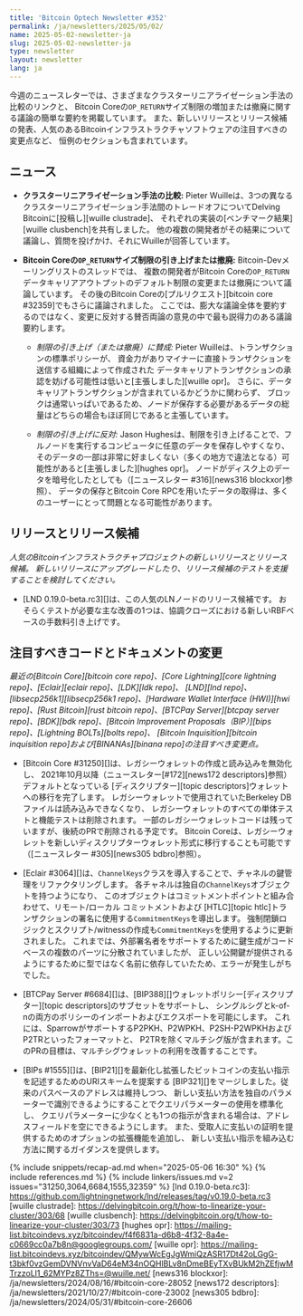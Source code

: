 ```yaml
---
title: 'Bitcoin Optech Newsletter #352'
permalink: /ja/newsletters/2025/05/02/
name: 2025-05-02-newsletter-ja
slug: 2025-05-02-newsletter-ja
type: newsletter
layout: newsletter
lang: ja
---
```

今週のニュースレターでは、さまざまなクラスターリニアライゼーション手法の比較のリンクと、
Bitcoin Coreの`OP_RETURN`サイズ制限の増加または撤廃に関する議論の簡単な要約を掲載しています。
また、新しいリリースとリリース候補の発表、人気のあるBitcoinインフラストラクチャソフトウェアの注目すべきの変更点など、
恒例のセクションも含まれています。

## ニュース

- **<!--comparison-of-cluster-linearization-techniques-->クラスターリニアライゼーション手法の比較:**
  Pieter Wuilleは、3つの異なるクラスターリニアライゼーション手法間のトレードオフについてDelving Bitcoinに[投稿し][wuille clustrade]、
  それぞれの実装の[ベンチマーク結果][wuille clusbench]を共有しました。
  他の複数の開発者がその結果について議論し、質問を投げかけ、それにWuilleが回答しています。

- **Bitcoin Coreの`OP_RETURN`サイズ制限の引き上げまたは撤廃:**
  Bitcoin-Devメーリングリストのスレッドでは、
  複数の開発者がBitcoin Coreの`OP_RETURN`データキャリアアウトプットのデフォルト制限の変更または撤廃について議論しています。
  その後のBitcoin Coreの[プルリクエスト][bitcoin core #32359]でもさらに議論されました。
  ここでは、膨大な議論全体を要約するのではなく、変更に反対する賛否両論の意見の中で最も説得力のある議論要約します。

  - *<!--for-increasing-or-eliminating-the-limit-->制限の引き上げ（または撤廃）に賛成:*
    Pieter Wuilleは、トランザクションの標準ポリシーが、
    資金力がありマイナーに直接トランザクションを送信する組織によって作成された
    データキャリアトランザクションの承認を妨げる可能性は低いと[主張しました][wuille opr]。
    さらに、データキャリアトランザクションが含まれているかどうかに関わらず、
    ブロックは通常いっぱいであるため、ノードが保存する必要があるデータの総量はどちらの場合もほぼ同じであると主張しています。

  - *<!--against-increasing-the-limit-->制限の引き上げに反対:*
    Jason Hughesは、制限を引き上げることで、フルノードを実行するコンピュータに任意のデータを保存しやすくなり、
    そのデータの一部は非常に好ましくない（多くの地方で違法となる）可能性があると[主張しました][hughes opr]。
    ノードがディスク上のデータを暗号化したとしても（[ニュースレター #316][news316 blockxor]参照）、
    データの保存とBitcoin Core RPCを用いたデータの取得は、多くのユーザーにとって問題となる可能性があります。

## リリースとリリース候補

_人気のBitcoinインフラストラクチャプロジェクトの新しいリリースとリリース候補。
新しいリリースにアップグレードしたり、リリース候補のテストを支援することを検討してください。_

- [LND 0.19.0-beta.rc3][]は、この人気のLNノードのリリース候補です。
  おそらくテストが必要な主な改善の1つは、協調クローズにおける新しいRBFベースの手数料引き上げです。

## 注目すべきコードとドキュメントの変更

_最近の[Bitcoin Core][bitcoin core repo]、[Core
Lightning][core lightning repo]、[Eclair][eclair repo]、[LDK][ldk repo]、
[LND][lnd repo]、[libsecp256k1][libsecp256k1 repo]、[Hardware Wallet
Interface (HWI)][hwi repo]、[Rust Bitcoin][rust bitcoin repo]、[BTCPay
Server][btcpay server repo]、[BDK][bdk repo]、[Bitcoin Improvement
Proposals（BIP）][bips repo]、[Lightning BOLTs][bolts repo]、
[Bitcoin Inquisition][bitcoin inquisition repo]および[BINANAs][binana repo]の注目すべき変更点。_

- [Bitcoin Core #31250][]は、レガシーウォレットの作成と読み込みを無効化し、
  2021年10月以降（ニュースレター[#172][news172 descriptors]参照）デフォルトとなっている
  [ディスクリプター][topic descriptors]ウォレットへの移行を完了します。
  レガシーウォレットで使用されていたBerkeley DBファイルは読み込みできなくなり、
  レガシーウォレットのすべての単体テストと機能テストは削除されます。
  一部のレガシーウォレットコードは残っていますが、後続のPRで削除される予定です。
  Bitcoin Coreは、レガシーウォレットを新しいディスクリプターウォレット形式に移行することも可能です（[ニュースレター #305][news305 bdbro]参照）。

- [Eclair #3064][]は、`ChannelKeys`クラスを導入することで、チャネルの鍵管理をリファクタリングします。
  各チャネルは独自の`ChannelKeys`オブジェクトを持つようになり、
  このオブジェクトはコミットメントポイントと組み合わせて、リモート/ローカル コミットメントおよび
  [HTLC][topic htlc]トランザクションの署名に使用する`CommitmentKeys`を導出します。
  強制閉鎖ロジックとスクリプト/witnessの作成も`CommitmentKeys`を使用するように更新されました。
  これまでは、外部署名者をサポートするために鍵生成がコードベースの複数のパーツに分散されていましたが、
  正しい公開鍵が提供されるようにするために型ではなく名前に依存していたため、エラーが発生しがちでした。

- [BTCPay Server #6684][]は、[BIP388][]ウォレットポリシー[ディスクリプター][topic descriptors]のサブセットをサポートし、
  シングルシグとk-of-nの両方のポリシーのインポートおよびエクスポートを可能にします。
  これには、SparrowがサポートするP2PKH、P2WPKH、P2SH-P2WPKHおよびP2TRといったフォーマットと、
  P2TRを除くマルチシグ版が含まれます。このPRの目標は、マルチシグウォレットの利用を改善することです。

- [BIPs #1555][]は、[BIP21][]を最新化し拡張したビットコインの支払い指示を記述するためのURIスキームを提案する
  [BIP321][]をマージしました。従来のパスベースのアドレスは維持しつつ、
  新しい支払い方法を独自のパラメーターで識別できるようにすることでクエリパラメーターの使用を標準化し、
  クエリパラメーターに少なくとも1つの指示が含まれる場合は、アドレスフィールドを空にできるようにします。
  また、受取人に支払いの証明を提供するためのオプションの拡張機能を追加し、
  新しい支払い指示を組み込む方法に関するガイダンスを提供します。

{% include snippets/recap-ad.md when="2025-05-06 16:30" %}
{% include references.md %}
{% include linkers/issues.md v=2 issues="31250,3064,6684,1555,32359" %}
[lnd 0.19.0-beta.rc3]: https://github.com/lightningnetwork/lnd/releases/tag/v0.19.0-beta.rc3
[wuille clustrade]: https://delvingbitcoin.org/t/how-to-linearize-your-cluster/303/68
[wuille clusbench]: https://delvingbitcoin.org/t/how-to-linearize-your-cluster/303/73
[hughes opr]: https://mailing-list.bitcoindevs.xyz/bitcoindev/f4f6831a-d6b8-4f32-8a4e-c0669cc0a7b8n@googlegroups.com/
[wuille opr]: https://mailing-list.bitcoindevs.xyz/bitcoindev/QMywWcEgJgWmiQzASR17Dt42oLGgG-t3bkf0vzGemDVNVnvVaD64eM34nOQHlBLv8nDmeBEyTXvBUkM2hZEfjwMTrzzoLl1_62MYPz8ZThs=@wuille.net/
[news316 blockxor]: /ja/newsletters/2024/08/16/#bitcoin-core-28052
[news172 descriptors]: /ja/newsletters/2021/10/27/#bitcoin-core-23002
[news305 bdbro]: /ja/newsletters/2024/05/31/#bitcoin-core-26606